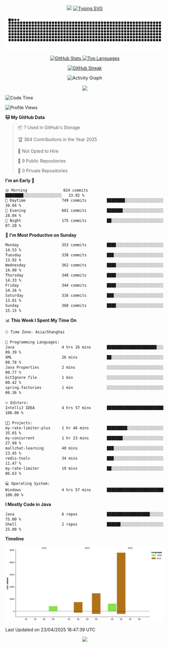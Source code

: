 <!-- -->

<p align="center">
<img src="https://capsule-render.vercel.app/api?type=waving&color=timeGradient&height=300&&section=header&text=HI%20THEME!&fontSize=90&fontAlign=50&fontAlignY=30&desc=I%20am%20AlfonsoKevin!&descAlign=50&descSize=30&descAlignY=60&animation=twinkling" />
    <a align="center" href="https://www.kaijavademo.top/"><img src="https://readme-typing-svg.demolab.com?font=Fira+Code&center=true&pause=1000&width=435&lines=Welcome+to+my+GitHub+profile+page!;%E6%AC%A2%E8%BF%8E%E6%9D%A5%E5%88%B0%E6%88%91%E7%9A%84GitHub%E4%B8%BB%E9%A1%B5%EF%BC%81" alt="Typing SVG" height=200 /> </a>
</p>
 <p align="center"><img src="https://raw.githubusercontent.com/AlfonsoKevin/AlfonsoKevin/output/github-contribution-grid-snake.svg"></p>

</p>


<p align="center" >
  <a href="https://github.com/AlfonsoKevin">  
    <img src="https://github-readme-stats.vercel.app/api/?username=AlfonsoKevin&layout=compact&border_radius=20" width="400"  alt="GitHub Stats" />
  </a>
  <a href="https://www.kaijavademo.top/">
    <img src="https://github-readme-stats.vercel.app/api/top-langs/?username=AlfonsoKevin&layout=compact&border_radius=20" width=400 alt="Top Languages"/>
  </a>
</p>


<p align="center">
    <a href="https://github.com/AlfonsoKevin">
    <img src="https://streak-stats.demolab.com?user=AlfonsoKevin&theme=transparent&hide_border=false%C2%A0%C2%A0%E5%81%87&short_numbers=false%C2%A0%C2%A0%E5%81%87&card_width=595&card_height=234" height="400"  alt="GitHub Streak" />
    </a>
</p>



<p align="center">
    <img width="800" src="https://github-readme-activity-graph.vercel.app/graph?username=AlfonsoKevin&theme=github-compact&hide_border=true&area=true&from=2024-06-01&to=2024-12-31&grid=false&custom_title=Activity%20Graph" alt="Activity Graph" title="Activity Graph" />
</p> 




<p align="center">
	<img align="center" src="https://skillicons.dev/icons?i=idea,java,mysql,redis,spring,rocket,html,css,js,react,linux,py,c,clion,docker,md,stackoverflow&theme=light" />    
</p>


<!--START_SECTION:waka-->
![Code Time](http://img.shields.io/badge/Code%20Time-80%20hrs%2025%20mins-blue)

![Profile Views](http://img.shields.io/badge/Profile%20Views-1-blue)

**🐱 My GitHub Data** 

> 📦 ? Used in GitHub's Storage 
 > 
> 🏆 364 Contributions in the Year 2025
 > 
> 🚫 Not Opted to Hire
 > 
> 📜 9 Public Repositories 
 > 
> 🔑 0 Private Repositories 
 > 
**I'm an Early 🐤** 

```text
🌞 Morning                824 commits         ████████░░░░░░░░░░░░░░░░░   33.92 % 
🌆 Daytime                749 commits         ████████░░░░░░░░░░░░░░░░░   30.84 % 
🌃 Evening                681 commits         ███████░░░░░░░░░░░░░░░░░░   28.04 % 
🌙 Night                  175 commits         ██░░░░░░░░░░░░░░░░░░░░░░░   07.20 % 
```
📅 **I'm Most Productive on Sunday** 

```text
Monday                   353 commits         ████░░░░░░░░░░░░░░░░░░░░░   14.53 % 
Tuesday                  338 commits         ███░░░░░░░░░░░░░░░░░░░░░░   13.92 % 
Wednesday                362 commits         ████░░░░░░░░░░░░░░░░░░░░░   14.90 % 
Thursday                 348 commits         ████░░░░░░░░░░░░░░░░░░░░░   14.33 % 
Friday                   344 commits         ████░░░░░░░░░░░░░░░░░░░░░   14.16 % 
Saturday                 316 commits         ███░░░░░░░░░░░░░░░░░░░░░░   13.01 % 
Sunday                   368 commits         ████░░░░░░░░░░░░░░░░░░░░░   15.15 % 
```


📊 **This Week I Spent My Time On** 

```text
🕑︎ Time Zone: Asia/Shanghai

💬 Programming Languages: 
Java                     4 hrs 26 mins       ██████████████████████░░░   89.39 % 
XML                      26 mins             ██░░░░░░░░░░░░░░░░░░░░░░░   08.78 % 
Java Properties          2 mins              ░░░░░░░░░░░░░░░░░░░░░░░░░   00.77 % 
GitIgnore file           1 min               ░░░░░░░░░░░░░░░░░░░░░░░░░   00.42 % 
spring.factories         1 min               ░░░░░░░░░░░░░░░░░░░░░░░░░   00.36 % 

🔥 Editors: 
IntelliJ IDEA            4 hrs 57 mins       █████████████████████████   100.00 % 

🐱‍💻 Projects: 
my-rate-limiter-plus     1 hr 46 mins        █████████░░░░░░░░░░░░░░░░   35.65 % 
my-concurrent            1 hr 23 mins        ███████░░░░░░░░░░░░░░░░░░   27.99 % 
mallchat-learning        40 mins             ███░░░░░░░░░░░░░░░░░░░░░░   13.45 % 
redis-tools              34 mins             ███░░░░░░░░░░░░░░░░░░░░░░   11.47 % 
my-rate-limiter          19 mins             ██░░░░░░░░░░░░░░░░░░░░░░░   06.63 % 

💻 Operating System: 
Windows                  4 hrs 57 mins       █████████████████████████   100.00 % 
```

**I Mostly Code in Java** 

```text
Java                     6 repos             ███████████████████░░░░░░   75.00 % 
Shell                    2 repos             ██████░░░░░░░░░░░░░░░░░░░   25.00 % 
```



**Timeline**

![Lines of Code chart](https://raw.githubusercontent.com/AlfonsoKevin/AlfonsoKevin/main/assets/bar_graph.png)


 Last Updated on 23/04/2025 18:47:39 UTC
<!--END_SECTION:waka-->

<p align="center">
    <a href="https://github.com/AlfonsoKevin"></a><img src="https://img.shields.io/badge/GitHub-grey?logo=github" />
</p>

